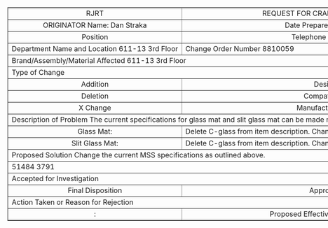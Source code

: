 <table border=1 style='margin: auto; width: max-content;'><tr><td style='text-align: center;'>RJRT</td><td style='text-align: center;'>REQUEST FOR CRANGE F-1001 7/88</td><td style='text-align: center;'>RFC 880029</td></tr><tr><td style='text-align: center;'>ORIGINATOR Name: Dan Straka</td><td style='text-align: center;'>Date Prepared 8-17-88</td><td style='text-align: center;'>Page 1 of 1 8-17-88</td></tr><tr><td style='text-align: center;'>Position</td><td style='text-align: center;'>Telephone No. 5398</td><td style='text-align: center;'>Received By D. Marsh</td></tr><tr><td style='text-align: center;'>Department Name and Location 611-13 3rd Floor</td><td colspan="2">Change Order Number 8810059</td></tr><tr><td colspan="3">Brand/Assembly/Material Affected 611-13 3rd Floor</td></tr><tr><td colspan="3">Type of Change</td></tr><tr><td style='text-align: center;'>Addition</td><td style='text-align: center;'>Design</td><td style='text-align: center;'>Spec Change</td></tr><tr><td style='text-align: center;'>Deletion</td><td style='text-align: center;'>Compatibility</td><td style='text-align: center;'>Cost Reduction</td></tr><tr><td style='text-align: center;'>X Change</td><td style='text-align: center;'>Manufacturability</td><td style='text-align: center;'>X Other</td></tr><tr><td colspan="3">Description of Problem The current specifications for glass mat and slit glass mat can be made more accurate and complete with the following changes:</td></tr><tr><td style='text-align: center;'>Glass Mat:</td><td colspan="2">Delete C-glass from item description. Change glass softening point to 756 +/- 10 degrees from 750. Change rolls per pallet to 2 from 1.</td></tr><tr><td style='text-align: center;'>Slit Glass Mat:</td><td colspan="2">Delete C-glass from item description. Change bobbins per stack to 47 from 45. Add outside diameter specs of 30.0, 26.0 - 31.0 inches.</td></tr><tr><td colspan="3">Proposed Solution Change the current MSS specifications as outlined above.</td></tr><tr><td colspan="3">51484 3791</td></tr><tr><td colspan="3">Accepted for Investigation</td></tr><tr><td style='text-align: center;'>Final Disposition</td><td style='text-align: center;'>Approved</td><td style='text-align: center;'>Rejected</td></tr><tr><td colspan="3">Action Taken or Reason for Rejection</td></tr><tr><td style='text-align: center;'>:</td><td style='text-align: center;'>Proposed Effective Date: 9/18/88</td><td style='text-align: center;'>SPEC HOLBER DATE</td></tr></table>
